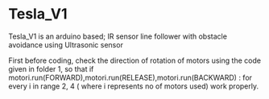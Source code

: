# Tesla_V1
Tesla_V1 is an arduino based; IR sensor line follower with obstacle avoidance using Ultrasonic sensor

First before coding, check the direction of rotation of motors using the code given in folder 1, so that if motori.run(FORWARD),motori.run(RELEASE),motori.run(BACKWARD) : for every i in range 2, 4 ( where i represents no of motors used) work properly.
